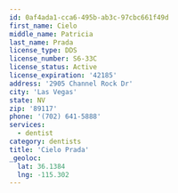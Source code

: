 ```yaml
---
id: 0af4ada1-cca6-495b-ab3c-97cbc661f49d
first_name: Cielo
middle_name: Patricia
last_name: Prada
license_type: DDS
license_number: S6-33C
license_status: Active
license_expiration: '42185'
address: '2905 Channel Rock Dr'
city: 'Las Vegas'
state: NV
zip: '89117'
phone: '(702) 641-5888'
services:
  - dentist
category: dentists
title: 'Cielo Prada'
_geoloc:
  lat: 36.1384
  lng: -115.302
---
```

